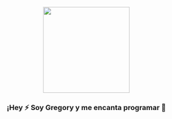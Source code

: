 <p align="center" width="300">
   <img align="center" width="200" src="https://avatars.githubusercontent.com/u/27635051?v=4" />
   <h3 align="center">¡Hey ⚡ Soy Gregory y me encanta programar 💬</h3>
</p>



<!--
### Hi there 👋
**gsan0627/gsan0627** is a ✨ _special_ ✨ repository because its `README.md` (this file) appears on your GitHub profile.

Here are some ideas to get you started:

- 🔭 I’m currently working on ...
- 🌱 I’m currently learning ...
- 👯 I’m looking to collaborate on ...
- 🤔 I’m looking for help with ...
- 💬 Ask me about ...
- 📫 How to reach me: ...
- 😄 Pronouns: ...
- ⚡ Fun fact: ...
-->
